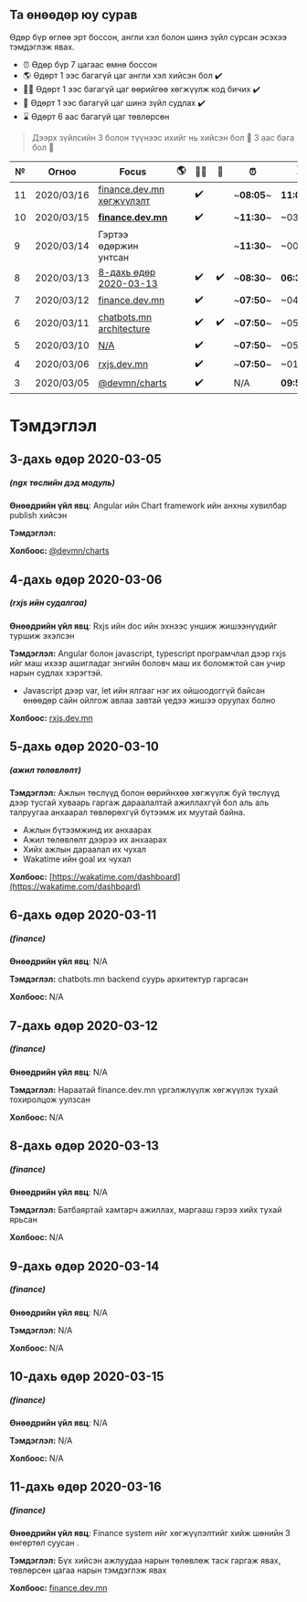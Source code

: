 ## Та өнөөдөр юу сурав

Өдөр бүр өглөө эрт боссон, англи хэл болон шинэ зүйл сурсан эсэхээ тэмдэглэж явах.

- :alarm_clock: Өдөр бүр 7 цагаас өмнө боссон
- :earth_americas: Өдөрт 1 ээс багагүй цаг англи хэл хийсэн бол :heavy_check_mark:
- :man_technologist: Өдөрт 1 ээс багагүй цаг өөрийгөө хөгжүүлж код бичих :heavy_check_mark:
- :open_book: Өдөрт 1 ээс багагүй цаг шинэ зүйл судлах :heavy_check_mark:
- :hourglass: Өдөрт 6 аас багагүй цаг төвлөрсөн

> Дээрх зүйлсийн 3 болон түүнээс ихийг нь хийсэн бол :triangular_flag_on_post: 3 аас бага бол :poop:

| №   | Огноо      | Focus                                                 | :earth_americas: | :man_technologist: | :open_book:        | :alarm_clock: | :hourglass: |        |
| --- | ---------- | ----------------------------------------------------- | ---------------- | ------------------ | ------------------ | ------------- | ----------- | ------ |
| 11  | 2020/03/16 | [finance.dev.mn хөгжүүлэлт](#11-дахь-өдөр-2020-03-16) |                  | :heavy_check_mark: |                    | ~**08:05**~   | **11:08** | :poop: |
| 10  | 2020/03/15 | [**finance.dev.mn**](#10-дахь-өдөр-2020-03-15)        |                  | :heavy_check_mark: |                    | ~**11:30**~   | ~03:12~ | :poop: |
| 9   | 2020/03/14 | Гэртээ өдөржин унтсан                                 |                  |                    |                    | ~**11:30**~   | ~00:37~ | :poop: |
| 8   | 2020/03/13 | [8-дахь өдөр 2020-03-13](#8-дахь-өдөр-2020-03-13)     |                  | :heavy_check_mark: | :heavy_check_mark: | ~**08:30**~   | **06:32** | :triangular_flag_on_post: |
| 7   | 2020/03/12 | [finance.dev.mn](#7-дахь-өдөр-2020-03-12)             |                  | :heavy_check_mark: |                    | ~**07:50**~   | ~04:09~ | :poop: |
| 6   | 2020/03/11 | [chatbots.mn architecture](#6-дахь-өдөр-2020-03-11)   |                  | :heavy_check_mark: | :heavy_check_mark: | ~**07:50**~   | ~05:39~ | :poop: |
| 5   | 2020/03/10 | [N/A](#5-дахь-өдөр-2020-03-10)                        |                  | :heavy_check_mark: |                    | ~**07:50**~   | ~05:55~ | :poop: |
| 4   | 2020/03/06 | [rxjs.dev.mn](#4-дахь-өдөр-2020-03-06)                |                  | :heavy_check_mark: |                    | ~**07:50**~   | ~01:09~ | :poop: |
| 3   | 2020/03/05 | [@devmn/charts](#3-дахь-өдөр-2020-03-05)              |                  | :heavy_check_mark: |                    | N/A           |**09:55**| :triangular_flag_on_post: |

# Тэмдэглэл

## 3-дахь өдөр 2020-03-05

##### (ngx төслийн дэд модуль)

**Өнөөдрийн үйл явц**: Angular ийн Chart framework ийн анхны хувилбар publish хийсэн

**Тэмдэглэл:**

**Холбоос:** [@devmn/charts](https://www.npmjs.com/package/@devmn/charts)

## 4-дахь өдөр 2020-03-06

##### (rxjs ийн судалгаа)

**Өнөөдрийн үйл явц**: Rxjs ийн doc ийн эхнээс уншиж жишээнүүдийг туршиж эхэлсэн

**Тэмдэглэл:** Angular болон javascript, typescript програмчлал дээр rxjs ийг маш ихээр ашигладаг энгийн боловч маш их боломжтой сан учир нарын судлах хэрэгтэй.

- Javascript дээр var, let ийн ялгааг нэг их ойшоодоггүй байсан өнөөдөр сайн ойлгож авлаа завтай үедээ жишээ оруулах болно

**Холбоос:** [rxjs.dev.mn](https://rxjs.dev.mn)

## 5-дахь өдөр 2020-03-10

##### (ажил төлөвлөлт)

**Тэмдэглэл:** Ажлын төслүүд болон өөрийнхөө хөгжүүлж буй төслүүд дээр тусгай хуваарь гаргаж дараалалтай ажиллахгүй бол аль аль талруугаа анхаарал төвлөрөхгүй бүтээмж их муутай байна.

- Ажлын бүтээмжинд их анхаарах
- Ажил төлөвлөлт дээрээ их анхаарах
- Хийх ажлын дараалал их чухал
- Wakatime ийн goal их чухал

**Холбоос:** [https://wakatime.com/dashboard](https://wakatime.com/dashboard)

## 6-дахь өдөр 2020-03-11

##### (finance)

**Өнөөдрийн үйл явц**: N/A

**Тэмдэглэл:** chatbots.mn backend суурь архитектур гаргасан

**Холбоос:** N/A

## 7-дахь өдөр 2020-03-12

##### (finance)

**Өнөөдрийн үйл явц**: N/A

**Тэмдэглэл:** Нараатай finance.dev.mn үргэлжлүүлж хөгжүүлэх тухай тохиролцож уулзсан

**Холбоос:** N/A

## 8-дахь өдөр 2020-03-13

##### (finance)

**Өнөөдрийн үйл явц**: N/A

**Тэмдэглэл:** Батбаяртай хамтарч ажиллах, маргааш гэрээ хийх тухай ярьсан

**Холбоос:** N/A

## 9-дахь өдөр 2020-03-14

##### (finance)

**Өнөөдрийн үйл явц**: N/A

**Тэмдэглэл:** N/A

**Холбоос:** N/A

## 10-дахь өдөр 2020-03-15

##### (finance)

**Өнөөдрийн үйл явц**: N/A

**Тэмдэглэл:** N/A

**Холбоос:** N/A

## 11-дахь өдөр 2020-03-16

##### (finance)

**Өнөөдрийн үйл явц**: Finance system ийг хөгжүүлэлтийг хийж шөнийн 3 өнгөртөл суусан .

**Тэмдэглэл:** Бүх хийсэн ажлуудаа нарын төлөвлөж таск гаргаж явах, төвлөрсөн цагаа нарын тэмдэглэж явах

**Холбоос:** [finance.dev.mn](http://finance.dev.mn)
